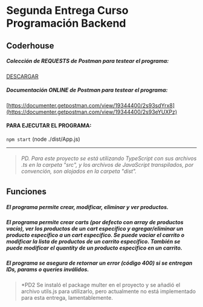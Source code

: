 # Segunda Entrega Curso Programación Backend
## Coderhouse

##### Colección de REQUESTS de Postman para testear el programa:
[DESCARGAR](https://drive.google.com/file/d/1T11p3jczn7Ebh5-XfRajTp7Fk-QuXAbo/view?usp=sharing "DESCARGAR")
##### Documentación ONLINE de Postman para testear el programa:
[https://documenter.getpostman.com/view/19344400/2s93sdYrx8](https://documenter.getpostman.com/view/19344400/2s93eYUXPz)

#### PARA EJECUTAR EL PROGRAMA:
`npm start` (node ./dist/App.js)

------------

> ###### PD. Para este proyecto se está utilizando TypeScript con sus archivos .ts en la carpeta "src", y los archivos de JavaScript transpilados, por convención, son alojados en la carpeta "dist".

## Funciones

##### El programa permite crear, modificar, eliminar y ver productos. 
##### El programa permite crear carts (por defecto con array de productos vacío), ver los productos de un cart específico y agregar/eliminar un producto específico a un cart específico. Se puede vaciar el carrito o modificar la lista de productos de un carrito específico. También se puede modificar el quantity de un producto especifico en un carrito.

##### El programa se asegura de retornar un error (código 400) si se entregan IDs, params o queries inválidos.

> *PD2 Se instaló el package multer en el proyecto y se añadió el archivo utils.js para utilizarlo, pero actualmente no está implementado para esta entrega, lamentablemente.


